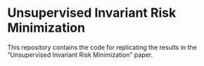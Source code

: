 # Unsupervised Invariant Risk Minimization
This repository contains the code for replicating the results in the "Unsupervised Invariant Risk Minimization" paper.
